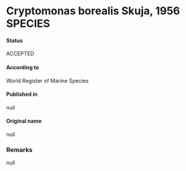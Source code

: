 Cryptomonas borealis Skuja, 1956 SPECIES
=======

#### Status
ACCEPTED

#### According to
World Register of Marine Species

#### Published in
null

#### Original name
null

### Remarks
null